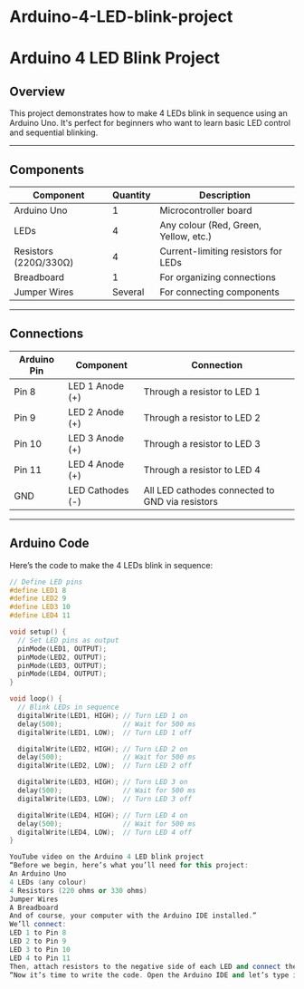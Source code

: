 # Arduino-4-LED-blink-project
# Arduino 4 LED Blink Project

## Overview
This project demonstrates how to make 4 LEDs blink in sequence using an Arduino Uno. It's perfect for beginners who want to learn basic LED control and sequential blinking.

---

## Components
| **Component**      | **Quantity** | **Description**                              |
|---------------------|--------------|----------------------------------------------|
| Arduino Uno         | 1            | Microcontroller board                        |
| LEDs                | 4            | Any colour (Red, Green, Yellow, etc.)        |
| Resistors (220Ω/330Ω)| 4           | Current-limiting resistors for LEDs          |
| Breadboard          | 1            | For organizing connections                   |
| Jumper Wires        | Several      | For connecting components                    |

---

## Connections
| **Arduino Pin**   | **Component**          | **Connection**                              |
|--------------------|------------------------|---------------------------------------------|
| Pin 8             | LED 1 Anode (+)        | Through a resistor to LED 1                |
| Pin 9             | LED 2 Anode (+)        | Through a resistor to LED 2                |
| Pin 10            | LED 3 Anode (+)        | Through a resistor to LED 3                |
| Pin 11            | LED 4 Anode (+)        | Through a resistor to LED 4                |
| GND               | LED Cathodes (-)       | All LED cathodes connected to GND via resistors |

---

## Arduino Code

Here’s the code to make the 4 LEDs blink in sequence:

```cpp
// Define LED pins
#define LED1 8
#define LED2 9
#define LED3 10
#define LED4 11

void setup() {
  // Set LED pins as output
  pinMode(LED1, OUTPUT);
  pinMode(LED2, OUTPUT);
  pinMode(LED3, OUTPUT);
  pinMode(LED4, OUTPUT);
}

void loop() {
  // Blink LEDs in sequence
  digitalWrite(LED1, HIGH); // Turn LED 1 on
  delay(500);               // Wait for 500 ms
  digitalWrite(LED1, LOW);  // Turn LED 1 off

  digitalWrite(LED2, HIGH); // Turn LED 2 on
  delay(500);               // Wait for 500 ms
  digitalWrite(LED2, LOW);  // Turn LED 2 off

  digitalWrite(LED3, HIGH); // Turn LED 3 on
  delay(500);               // Wait for 500 ms
  digitalWrite(LED3, LOW);  // Turn LED 3 off

  digitalWrite(LED4, HIGH); // Turn LED 4 on
  delay(500);               // Wait for 500 ms
  digitalWrite(LED4, LOW);  // Turn LED 4 off
}

YouTube video on the Arduino 4 LED blink project
“Before we begin, here’s what you’ll need for this project:
An Arduino Uno
4 LEDs (any colour)
4 Resistors (220 ohms or 330 ohms)
Jumper Wires
A Breadboard
And of course, your computer with the Arduino IDE installed.”
We’ll connect:
LED 1 to Pin 8
LED 2 to Pin 9
LED 3 to Pin 10
LED 4 to Pin 11
Then, attach resistors to the negative side of each LED and connect them to the GND pin on the Arduino. This setup ensures that our LEDs won’t burn out.”
“Now it’s time to write the code. Open the Arduino IDE and let’s type in a simple code to make all 4 LEDs blink in sequence.”
